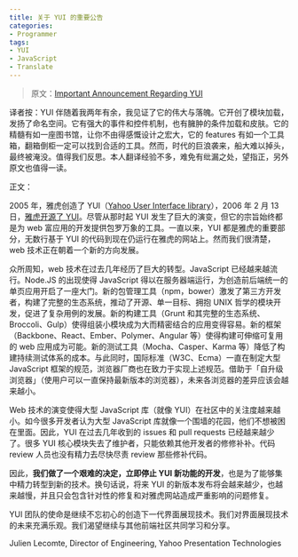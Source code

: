 ```yaml
---
title: 关于 YUI 的重要公告
categories:
- Programmer
tags:
- YUI
- JavaScript
- Translate
---
```


> 原文：[Important Announcement Regarding YUI](http://yahooeng.tumblr.com/post/96098168666/important-announcement-regarding-yui)

译者按：YUI 伴随着我两年有余，我见证了它的伟大与落魄。它开创了模块加载，发扬了命名空间。它有强大的事件和控件机制，也有臃肿的条件加载和皮肤。它的精髓有如一座图书馆，让你不由得感慨设计之宏大，它的 features 有如一个工具箱，翻箱倒柜一定可以找到合适的工具。然而，时代的巨浪袭来，船大难以掉头，最终被淹没。值得我们反思。本人翻译经验不多，难免有纰漏之处，望指正，另外原文也值得一读。

正文：

2005 年，雅虎创造了 YUI（[Yahoo User Interface library](http://yuilibrary.com/)），2006 年 2 月 13 日，[雅虎开源了 YUI](http://www.yuiblog.com/blog/2006/02/13/the-yahoo-user-interface-library/)。尽管从那时起 YUI 发生了巨大的演变，但它的宗旨始终都是为 web 富应用的开发提供包罗万象的工具。一直以来，YUI 都是雅虎的重要部分，无数行基于 YUI 的代码到现在仍运行在雅虎的网站上。然而我们很清楚，web 技术正在朝着一个新的方向发展。

<!-- more -->

众所周知，web 技术在过去几年经历了巨大的转型。JavaScript 已经越来越流行。Node.JS 的出现使得 JavaScript 得以在服务器端运行，为创造前后端统一的单页应用开启了一座大门。新的包管理工具（npm，bower）激发了第三方开发者，构建了完整的生态系统，推动了开源、单一目标、拥抱 UNIX 哲学的模块开发，促进了复杂用例的发展。新的构建工具（Grunt 和其完整的生态系统、Broccoli、Gulp）使得组装小模块成为大而精密结合的应用变得容易。新的框架（Backbone、React、Ember、Polymer、Angular 等）使得构建可伸缩可复用的 web 应用成为可能。新的测试工具（Mocha、Casper、Karma 等）降低了构建持续测试体系的成本。与此同时，国际标准（W3C、Ecma）一直在制定大型 JavaScript 框架的规范，浏览器厂商也在致力于实现上述规范。借助于「自升级浏览器」（使用户可以一直保持最新版本的浏览器），未来各浏览器的差异应该会越来越小。

Web 技术的演变使得大型 JavaScript 库（就像 YUI）在社区中的关注度越来越小。如今很多开发者认为大型 JavaScript 库就像一个围墙的花园，他们不想被困在里面。因此，YUI 在过去几年收到的 issues 和 pull requests 已经越来越少了。很多 YUI 核心模块失去了维护者，只能依赖其他开发者的修修补补。代码 review 人员也没有精力去尽快尽责 review 那些修补代码。

因此，**我们做了一个艰难的决定，立即停止 YUI 新功能的开发**，也是为了能够集中精力转型到新的技术。换句话说，将来 YUI 的新版本发布将会越来越少，也越来越慢，并且只会包含针对性的修复和对雅虎网站造成严重影响的问题修复。

YUI 团队的使命是继续不忘初心的创造下一代界面展现技术。我们对界面展现技术的未来充满乐观。我们渴望继续与其他前端社区共同学习和分享。

Julien Lecomte, Director of Engineering, Yahoo Presentation Technologies
